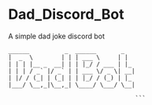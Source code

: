 # Dad_Discord_Bot
A simple dad joke discord bot

```
______          _  ______       _    
|  _  \        | | | ___ \     | |   
| | | |__ _  __| | | |_/ / ___ | |_  
| | | / _` |/ _` | | ___ \/ _ \| __| 
| |/ / (_| | (_| | | |_/ / (_) | |_  
|___/ \__,_|\__,_| \____/ \___/ \__| 
                                    
                                    ```
